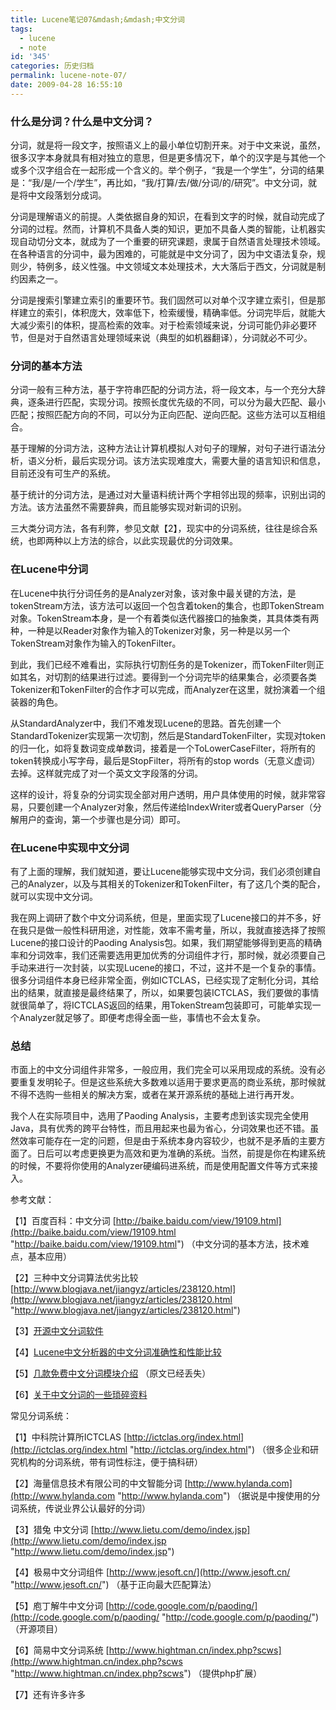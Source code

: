 ```yaml
---
title: Lucene笔记07&mdash;&mdash;中文分词
tags:
  - lucene
  - note
id: '345'
categories: 历史归档
permalink: lucene-note-07/
date: 2009-04-28 16:55:10
---
```



<!-- more -->
### 什么是分词？什么是中文分词？

分词，就是将一段文字，按照语义上的最小单位切割开来。对于中文来说，虽然，很多汉字本身就具有相对独立的意思，但是更多情况下，单个的汉字是与其他一个或多个汉字组合在一起形成一个含义的。举个例子，“我是一个学生”，分词的结果是：“我/是/一个/学生”，再比如，“我/打算/去/做/分词/的/研究”。中文分词，就是将中文段落划分成词。

分词是理解语义的前提。人类依据自身的知识，在看到文字的时候，就自动完成了分词的过程。然而，计算机不具备人类的知识，更加不具备人类的智能，让机器实现自动切分文本，就成为了一个重要的研究课题，隶属于自然语言处理技术领域。在各种语言的分词中，最为困难的，可能就是中文分词了，因为中文语法复杂，规则少，特例多，歧义性强。中文领域文本处理技术，大大落后于西文，分词就是制约因素之一。

分词是搜索引擎建立索引的重要环节。我们固然可以对单个汉字建立索引，但是那样建立的索引，体积庞大，效率低下，检索缓慢，精确率低。分词完毕后，就能大大减少索引的体积，提高检索的效率。对于检索领域来说，分词可能仍非必要环节，但是对于自然语言处理领域来说（典型的如机器翻译），分词就必不可少。

### 分词的基本方法

分词一般有三种方法，基于字符串匹配的分词方法，将一段文本，与一个充分大辞典，逐条进行匹配，实现分词。按照长度优先级的不同，可以分为最大匹配、最小匹配；按照匹配方向的不同，可以分为正向匹配、逆向匹配。这些方法可以互相组合。

基于理解的分词方法，这种方法让计算机模拟人对句子的理解，对句子进行语法分析，语义分析，最后实现分词。该方法实现难度大，需要大量的语言知识和信息，目前还没有可生产的系统。

基于统计的分词方法，是通过对大量语料统计两个字相邻出现的频率，识别出词的方法。该方法虽然不需要辞典，而且能够实现对新词的识别。

三大类分词方法，各有利弊，参见文献【2】，现实中的分词系统，往往是综合系统，也即两种以上方法的综合，以此实现最优的分词效果。

### 在Lucene中分词

在Lucene中执行分词任务的是Analyzer对象，该对象中最关键的方法，是tokenStream方法，该方法可以返回一个包含着token的集合，也即TokenStream对象。TokenStream本身，是一个有着类似迭代器接口的抽象类，其具体类有两种，一种是以Reader对象作为输入的Tokenizer对象，另一种是以另一个TokenStream对象作为输入的TokenFilter。

到此，我们已经不难看出，实际执行切割任务的是Tokenizer，而TokenFilter则正如其名，对切割的结果进行过滤。要得到一个分词完毕的结果集合，必须要各类Tokenizer和TokenFilter的合作才可以完成，而Analyzer在这里，就扮演着一个组装器的角色。

从StandardAnalyzer中，我们不难发现Lucene的思路。首先创建一个StandardTokenizer实现第一次切割，然后是StandardTokenFilter，实现对token的归一化，如将复数词变成单数词，接着是一个ToLowerCaseFilter，将所有的token转换成小写字母，最后是StopFilter，将所有的stop words（无意义虚词）去掉。这样就完成了对一个英文文字段落的分词。

这样的设计，将复杂的分词实现全部对用户透明，用户具体使用的时候，就非常容易，只要创建一个Analyzer对象，然后传递给IndexWriter或者QueryParser（分解用户的查询，第一个步骤也是分词）即可。

### 在Lucene中实现中文分词

有了上面的理解，我们就知道，要让Lucene能够实现中文分词，我们必须创建自己的Analyzer，以及与其相关的Tokenizer和TokenFilter，有了这几个类的配合，就可以实现中文分词。

我在网上调研了数个中文分词系统，但是，里面实现了Lucene接口的并不多，好在我只是做一般性科研用途，对性能，效率不需考量，所以，我就直接选择了按照Lucene的接口设计的Paoding Analysis包。如果，我们期望能够得到更高的精确率和分词效率，我们还需要选用更加优秀的分词组件才行，那时候，就必须要自己手动来进行一次封装，以实现Lucene的接口，不过，这并不是一个复杂的事情。很多分词组件本身已经非常全面，例如ICTCLAS，已经实现了定制化分词，其给出的结果，就直接是最终结果了，所以，如果要包装ICTCLAS，我们要做的事情就很简单了，将ICTCLAS返回的结果，用TokenStream包装即可，可能单实现一个Analyzer就足够了。即便考虑得全面一些，事情也不会太复杂。

### 总结

市面上的中文分词组件非常多，一般应用，我们完全可以采用现成的系统。没有必要重复发明轮子。但是这些系统大多数难以适用于要求更高的商业系统，那时候就不得不选购一些相关的解决方案，或者在某开源系统的基础上进行再开发。

我个人在实际项目中，选用了Paoding Analysis，主要考虑到该实现完全使用Java，具有优秀的跨平台特性，而且用起来也最为省心，分词效果也还不错。虽然效率可能存在一定的问题，但是由于系统本身内容较少，也就不是矛盾的主要方面了。日后可以考虑更换更为高效和更为准确的系统。当然，前提是你在构建系统的时候，不要将你使用的Analyzer硬编码进系统，而是使用配置文件等方式来接入。

参考文献：

【1】百度百科：中文分词 [http://baike.baidu.com/view/19109.html](http://baike.baidu.com/view/19109.html "http://baike.baidu.com/view/19109.html") （中文分词的基本方法，技术难点，基本应用）

【2】三种中文分词算法优劣比较 [http://www.blogjava.net/jiangyz/articles/238120.html](http://www.blogjava.net/jiangyz/articles/238120.html "http://www.blogjava.net/jiangyz/articles/238120.html")

【3】[开源中文分词软件](http://www.coreseek.com/forum/index.php?action=vthread&forum=1&topic=2)

【4】[Lucene中文分析器的中文分词准确性和性能比较](http://approximation.javaeye.com/blog/345885)

【5】[几款免费中文分词模块介绍](http://searcher.org.cn/search/20070903/98.html) （原文已经丢失）

【6】[关于中文分词的一些琐碎资料](http://www.webryan.cn/2009/04/something-about-chinese-seg/)

常见分词系统：

【1】中科院计算所ICTCLAS [http://ictclas.org/index.html](http://ictclas.org/index.html "http://ictclas.org/index.html") （很多企业和研究机构的分词系统，带有词性标注，便于搞科研）

【2】海量信息技术有限公司的中文智能分词 [http://www.hylanda.com](http://www.hylanda.com "http://www.hylanda.com") （据说是中搜使用的分词系统，传说业界公认最好的分词）

【3】猎兔 中文分词 [http://www.lietu.com/demo/index.jsp](http://www.lietu.com/demo/index.jsp "http://www.lietu.com/demo/index.jsp")

【4】极易中文分词组件 [http://www.jesoft.cn/](http://www.jesoft.cn/ "http://www.jesoft.cn/") （基于正向最大匹配算法）

【5】庖丁解牛中文分词 [http://code.google.com/p/paoding/](http://code.google.com/p/paoding/ "http://code.google.com/p/paoding/") （开源项目）

【6】简易中文分词系统 [http://www.hightman.cn/index.php?scws](http://www.hightman.cn/index.php?scws "http://www.hightman.cn/index.php?scws") （提供php扩展）

【7】还有许多许多